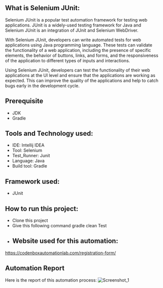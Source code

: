 ## What is Selenium JUnit:
Selenium JUnit is a popular test automation framework for testing web applications. JUnit is a widely-used testing framework for Java and Selenium JUnit is an integration of JUnit and Selenium WebDriver.

With Selenium JUnit, developers can write automated tests for web applications using Java programming language. These tests can validate the functionality of a web application, including the presence of specific elements, the behavior of buttons, links, and forms, and the responsiveness of the application to different types of inputs and interactions.

Using Selenium JUnit, developers can test the functionality of their web applications at the UI level and ensure that the applications are working as expected. This can improve the quality of the applications and help to catch bugs early in the development cycle.
## Prerequisite
- JDK
- Gradle
## Tools and Technology used:
- IDE: Intellij IDEA
- Tool: Selenium
- Test_Runner: Junit
- Language: Java
- Build tool: Gradle
## Framework used:
- JUnit
## How to run this project:
- Clone this project
- Give this following command gradle clean Test
-  ## Website used for this automation:
https://codenboxautomationlab.com/registration-form/ 
## Automation Report
Here is the report of this automation process:
![Screenshot_1](https://github.com/user-attachments/assets/03d41692-c250-4cb3-b589-a9179a499cdd)

